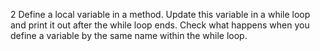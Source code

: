 2
Define a local variable in a method. Update this variable in a while loop and print it out after the while loop ends. Check what happens when you define a variable by the same name within the while loop.
